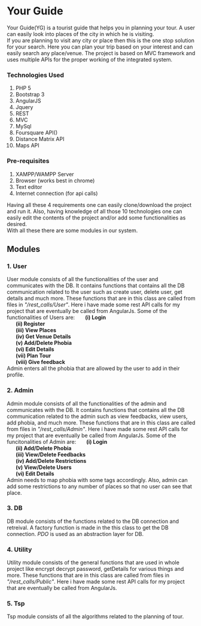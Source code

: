 # Your Guide
Your Guide(YG) is a tourist guide that helps you in planning your tour. A user can easily look into places of the city in which he is visiting.<br>
If you are planning to visit any city or place then this is the one stop solution for your search. Here you can plan your trip based on your interest and can easily search any place/venue. The project is based on MVC framework and uses multiple APIs for the proper working of the integrated system.<br>

### Technologies Used
1. PHP 5
2. Bootstrap 3
3. AngularJS
4. Jquery
5. REST
6. MVC
7. MySql
8. Foursquare API()
9. Distance Matrix API
10. Maps API

### Pre-requisites
1. XAMPP/WAMPP Server
2. Browser (works best in chrome)
3. Text editor
4. Internet connection (for api calls)

Having all these 4 requirements one can easily clone/download the project and run it. Also, having knowledge of all those 10 technologies one can easily edit the contents of the project and/or add some functionalities as desired.<br>
With all these there are some modules in our system.

## Modules
### 1. User
User module consists of all the functionalities of the user and communicates with the DB. It contains functions that contains all the DB communication related to the user such as create user, delete user, get details and much more. These functions that are in this class are called from files in _"/rest_calls/User"_. Here i have made some rest API calls for my project that are eventually be called from AngularJs. Some of the functionalities of Users are:
&nbsp;&nbsp;&nbsp;&nbsp;&nbsp;&nbsp;**(i) Login<br>**
&nbsp;&nbsp;&nbsp;&nbsp;&nbsp;&nbsp;**(ii) Register<br>**
&nbsp;&nbsp;&nbsp;&nbsp;&nbsp;&nbsp;**(iii) View Places<br>**
&nbsp;&nbsp;&nbsp;&nbsp;&nbsp;&nbsp;**(iv) Get Venue Details<br>**
&nbsp;&nbsp;&nbsp;&nbsp;&nbsp;&nbsp;**(v) Add/Delete Phobia<br>**
&nbsp;&nbsp;&nbsp;&nbsp;&nbsp;&nbsp;**(vi) Edit Details<br>**
&nbsp;&nbsp;&nbsp;&nbsp;&nbsp;&nbsp;**(vii) Plan Tour<br>**
&nbsp;&nbsp;&nbsp;&nbsp;&nbsp;&nbsp;**(viii) Give feedback<br>**
		Admin enters all the phobia that are allowed by the user to add in their profile.

### 2. Admin
Admin module consists of all the functionalities of the admin and communicates with the DB. It contains functions that contains all the DB communication related to the admin such as view feedbacks, view users, add phobia, and much more. These functions that are in this class are called from files in _"/rest_calls/Admin"_. Here i have made some rest API calls for my project that are eventually be called from AngularJs. Some of the funcitonalities of Admin are:
&nbsp;&nbsp;&nbsp;&nbsp;&nbsp;&nbsp;**(i) Login**<br>
&nbsp;&nbsp;&nbsp;&nbsp;&nbsp;&nbsp;**(ii) Add/Delete Phobia**<br>
&nbsp;&nbsp;&nbsp;&nbsp;&nbsp;&nbsp;**(iii) View/Delete Feedbacks**<br>
&nbsp;&nbsp;&nbsp;&nbsp;&nbsp;&nbsp;**(iv) Add/Delete Restrictions**<br>
&nbsp;&nbsp;&nbsp;&nbsp;&nbsp;&nbsp;**(v) View/Delete Users**<br>
&nbsp;&nbsp;&nbsp;&nbsp;&nbsp;&nbsp;**(vi) Edit Details**<br>
		Admin needs to map phobia with some tags accordingly. Also, admin can add some restrictions to any number of places so that no user can see that place.

### 3. DB
DB module consists of the functions related to the DB connection and retreival. A factory function is made in the this class to get the DB connection. _PDO_ is used as an abstraction layer for DB.

### 4. Utility
Utility module consists of the general functions that are used in whole project like encrypt decrypt password, getDetails for various things and more. These functions that are in this class are called from files in _"/rest_calls/Public"_. Here i have made some rest API calls for my project that are eventually be called from AngularJs.

### 5. Tsp
Tsp module consists of all the algorithms related to the planning of tour.